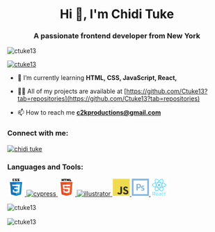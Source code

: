 <h1 align="center">Hi 👋, I'm Chidi Tuke</h1>
<h3 align="center">A passionate frontend developer from New York</h3>

<p align="left"> <img src="https://komarev.com/ghpvc/?username=ctuke13&label=Profile%20views&color=0e75b6&style=flat" alt="ctuke13" /> </p>

<p align="left"> <a href="https://github.com/ryo-ma/github-profile-trophy"><img src="https://github-profile-trophy.vercel.app/?username=ctuke13" alt="ctuke13" /></a> </p>

- 🌱 I’m currently learning **HTML, CSS, JavaScript, React,**

- 👨‍💻 All of my projects are available at [https://github.com/Ctuke13?tab=repositories](https://github.com/Ctuke13?tab=repositories)

- 📫 How to reach me **c2kproductions@gmail.com**

<h3 align="left">Connect with me:</h3>
<p align="left">
<a href="https://linkedin.com/in/chidi tuke" target="blank"><img align="center" src="https://raw.githubusercontent.com/rahuldkjain/github-profile-readme-generator/master/src/images/icons/Social/linked-in-alt.svg" alt="chidi tuke" height="30" width="40" /></a>
</p>

<h3 align="left">Languages and Tools:</h3>
<p align="left"> <a href="https://www.w3schools.com/css/" target="_blank" rel="noreferrer"> <img src="https://raw.githubusercontent.com/devicons/devicon/master/icons/css3/css3-original-wordmark.svg" alt="css3" width="40" height="40"/> </a> <a href="https://www.cypress.io" target="_blank" rel="noreferrer"> <img src="https://raw.githubusercontent.com/simple-icons/simple-icons/6e46ec1fc23b60c8fd0d2f2ff46db82e16dbd75f/icons/cypress.svg" alt="cypress" width="40" height="40"/> </a> <a href="https://www.w3.org/html/" target="_blank" rel="noreferrer"> <img src="https://raw.githubusercontent.com/devicons/devicon/master/icons/html5/html5-original-wordmark.svg" alt="html5" width="40" height="40"/> </a> <a href="https://www.adobe.com/in/products/illustrator.html" target="_blank" rel="noreferrer"> <img src="https://www.vectorlogo.zone/logos/adobe_illustrator/adobe_illustrator-icon.svg" alt="illustrator" width="40" height="40"/> </a> <a href="https://developer.mozilla.org/en-US/docs/Web/JavaScript" target="_blank" rel="noreferrer"> <img src="https://raw.githubusercontent.com/devicons/devicon/master/icons/javascript/javascript-original.svg" alt="javascript" width="40" height="40"/> </a> <a href="https://www.photoshop.com/en" target="_blank" rel="noreferrer"> <img src="https://raw.githubusercontent.com/devicons/devicon/master/icons/photoshop/photoshop-line.svg" alt="photoshop" width="40" height="40"/> </a> <a href="https://reactjs.org/" target="_blank" rel="noreferrer"> <img src="https://raw.githubusercontent.com/devicons/devicon/master/icons/react/react-original-wordmark.svg" alt="react" width="40" height="40"/> </a> </p>

<p><img align="center" src="https://github-readme-stats.vercel.app/api/top-langs?username=ctuke13&show_icons=true&locale=en&layout=compact" alt="ctuke13" /></p>

<p><img align="center" src="https://github-readme-streak-stats.herokuapp.com/?user=ctuke13&" alt="ctuke13" /></p>

